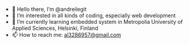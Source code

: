 - 👋 Hello there, I’m @andreilegit
- 👀 I’m interested in all kinds of coding, especially web development
- 🌱 I’m currently learning embedded system in Metropolia University of Applied Sciences, Helsinki, Finland
- 📫 How to reach me: al3286957@gmail.com


